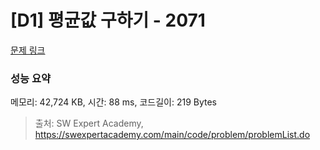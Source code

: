# [D1] 평균값 구하기 - 2071 

[문제 링크](https://swexpertacademy.com/main/code/problem/problemDetail.do?contestProbId=AV5QRnJqA5cDFAUq) 

### 성능 요약

메모리: 42,724 KB, 시간: 88 ms, 코드길이: 219 Bytes



> 출처: SW Expert Academy, https://swexpertacademy.com/main/code/problem/problemList.do